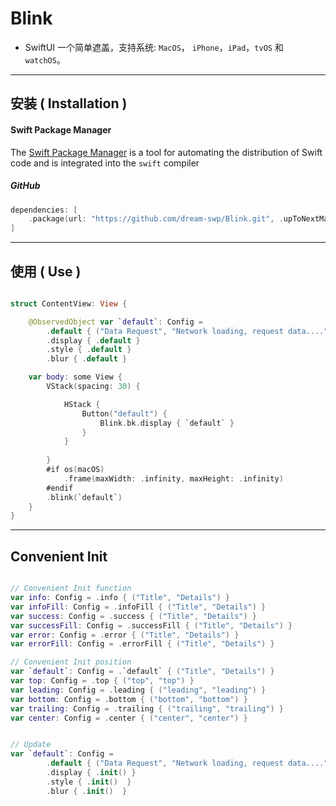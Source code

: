 # Blink





* SwiftUI 一个简单遮盖，支持系统: `MacOS`， `iPhone`，`iPad`，`tvOS` 和  `watchOS`。

----


## 安装 ( Installation ) 

#### Swift Package Manager

The [Swift Package Manager](https://swift.org/package-manager/) is a tool for automating the distribution of Swift code and is integrated into the `swift` compiler

##### GitHub

```swift
dependencies: [
    .package(url: "https://github.com/dream-swp/Blink.git", .upToNextMajor(from: "1.0.0"))
]
```



----

## 使用 ( Use )


``````swift

struct ContentView: View {

    @ObservedObject var `default`: Config =
        .default { ("Data Request", "Network loading, request data....") }
        .display { .default }
        .style { .default }
        .blur { .default }

    var body: some View {
        VStack(spacing: 30) {

            HStack {
                Button("default") {
                    Blink.bk.display { `default` }
                }
            }
            
        }
        #if os(macOS)
            .frame(maxWidth: .infinity, maxHeight: .infinity)
        #endif
        .blink(`default`)
    }
}
``````





-----



##  Convenient Init



``````swift

// Convenient Init function
var info: Config = .info { ("Title", "Details") }
var infoFill: Config = .infoFill { ("Title", "Details") }
var success: Config = .success { ("Title", "Details") }
var successFill: Config = .successFill { ("Title", "Details") }
var error: Config = .error { ("Title", "Details") }
var errorFill: Config = .errorFill { ("Title", "Details") }

// Convenient Init position
var `default`: Config = .`default` { ("Title", "Details") }
var top: Config = .top { ("top", "top") }
var leading: Config = .leading { ("leading", "leading") }
var bottom: Config = .bottom { ("bottom", "bottom") }
var trailing: Config = .trailing { ("trailing", "trailing") }
var center: Config = .center { ("center", "center") }


// Update
var `default`: Config =
        .default { ("Data Request", "Network loading, request data....") }
        .display { .init() }
        .style { .init()  }
        .blur { .init()  }


``````




